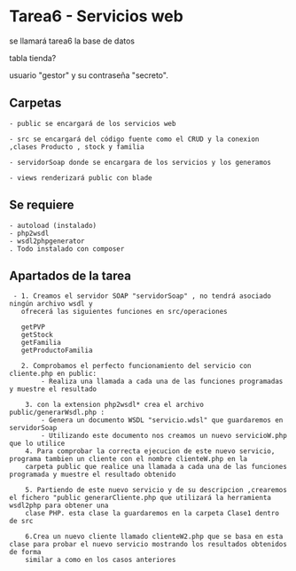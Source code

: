 # Tarea6 - Servicios web 

se llamará tarea6 la base de datos

tabla tienda? 

 usuario "gestor" y su contraseña "secreto".

 ## Carpetas

    - public se encargará de los servicios web 

    - src se encargará del código fuente como el CRUD y la conexion  ,clases Producto , stock y familia

    - servidorSoap donde se encargara de los servicios y los generamos

    - views renderizará public con blade 

 ## Se requiere 

    - autoload (instalado)
    - php2wsdl
    - wsdl2phpgenerator
    . Todo instalado con composer

## Apartados de la tarea 

     - 1. Creamos el servidor SOAP "servidorSoap" , no tendrá asociado ningún archivo wsdl y
       ofrecerá las siguientes funciones en src/operaciones

       getPVP
       getStock
       getFamilia
       getProductoFamilia

       2. Comprobamos el perfecto funcionamiento del servicio con cliente.php en public:
            - Realiza una llamada a cada una de las funciones programadas y muestre el resultado

        3. con la extension php2wsdl* crea el archivo public/generarWsdl.php :
            - Genera un documento WSDL "servicio.wdsl" que guardaremos en servidorSoap
            - Utilizando este documento nos creamos un nuevo servicioW.php que lo utilice
        4. Para comprobar la correcta ejecucion de este nuevo servicio, programa tambien un cliente con el nombre clienteW.php en la
        carpeta public que realice una llamada a cada una de las funciones programada y muestre el resultado obtenido 

        5. Partiendo de este nuevo servicio y de su descripcion ,crearemos el fichero "public generarCliente.php que utilizará la herramienta wsdl2php para obtener una 
        clase PHP. esta clase la guardaremos en la carpeta Clase1 dentro de src

        6.Crea un nuevo cliente llamado clienteW2.php que se basa en esta clase para probar el nuevo servicio mostrando los resultados obtenidos de forma 
        similar a como en los casos anteriores 